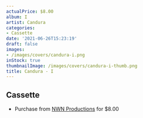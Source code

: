 ```yaml
---
actualPrice: $8.00
album: I
artist: Candura
categories:
- Cassette
date: '2021-06-26T15:23:19'
draft: false
images:
- /images/covers/candura-i.png
inStock: true
thumbnailImage: /images/covers/candura-i-thumb.png
title: Candura - I
---
```


## Cassette
* Purchase from [NWN Productions](http://shop.nwnprod.com/index.php?route=product/product&path=73&product_id=8453&sort=pd.name&order=ASC) for $8.00
